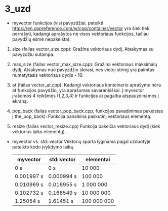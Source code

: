 # 3_uzd

- myvector funkcijos (visi pavyzdžiai, pateikti https://en.cppreference.com/w/cpp/container/vector yra šiek tiek perrašyti, kadangi aprašytos ne visos vektoriaus funkcijos, tačiau pavydžių esmė nepakeista):
1. size (failas vector_size.cpp):
Gražina vektoriaus dydį. Atsakymas su pavyzdžiu sutampa.

2. max_size (failas vector_max_size.cpp):
Gražina vektoriaus maksimalų dydį. Atsakymas nuo pavyzdžio skirasi, nes vietoj string yra paimtas numatytasis vektoriaus dydis - 10.

3. at (failas vector_at.cpp):
Kadangi vektoriaus konteinerio aprašyme nėra at funkcijos pavydžio, yra aprašomas savarankiškai. Į myvector įrašomos 4 reikšmės (1,2,3,4) ir funkcijos at pagalba atspauzdinamos į ekraną.

4. pop_back (failas vector_pop_back.cpp, funkcijos pavadinimas pakeistas į the_pop_back):
Funkcija panaikina paskutinį vektoriaus elementą.

5. resize (failas vector_resize.cpp)
Funkcija pakeičia vektoriaus dydį (kiek vektorius laiko elementų).

- myvector vs. std::vector
Vektorių sparta lyginama pagal užduotyje pateikto kodo įvykdymo laiką.

  |myvector|std::vector|elementai |
  |--------|-----------|----------|
  |   0 s        |   0 s|10 000     |
  |   0.001997 s |   0.000994 s| 100 000   |
  |   0.010969 s |   0.016955 s| 1 000 000  |
  |   0.102732 s | 0.168549 s | 10 000 000|
  |   1.25054  s | 1.61451 s|100 000 000 |
